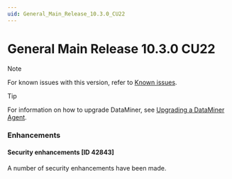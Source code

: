 ```yaml
---
uid: General_Main_Release_10.3.0_CU22
---
```


# General Main Release 10.3.0 CU22

> [!NOTE]
> For known issues with this version, refer to [Known issues](xref:Known_issues).

> [!TIP]
> For information on how to upgrade DataMiner, see [Upgrading a DataMiner Agent](xref:Upgrading_a_DataMiner_Agent).

### Enhancements

#### Security enhancements [ID 42843]

<!-- 42843: MR 10.3.0 [CU22]/10.4.0 [CU15]/10.5.0 [CU3] - FR 10.5.6 [CU0] -->

A number of security enhancements have been made.
